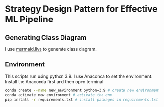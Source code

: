 # Strategy Design Pattern for Effective ML Pipeline

## Generating Class Diagram

I use [mermaid.live](https://mermaid.live/) to generate class diagram.
## Environment

This scripts run using python 3.9. I use Anaconda to set the environment.
Install the Anaconda first and then open terminal

```bash
conda create --name new_environment python=3.9 # create new environment
conda activate new_environment # activate the env
pip install -r requirements.txt # install packages in requirements.txt
```

